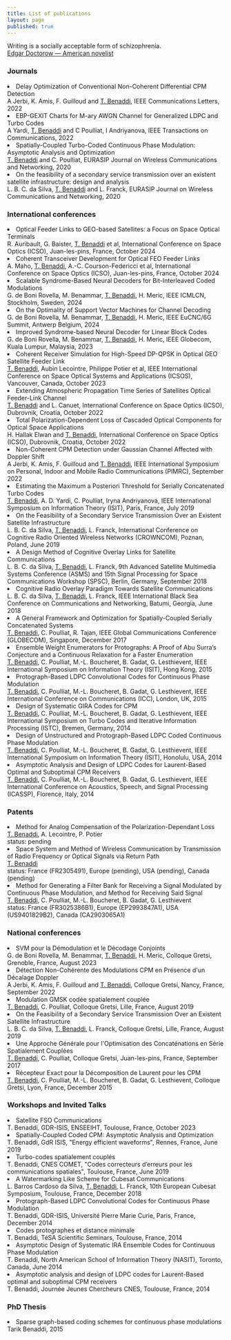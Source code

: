 ```yaml
---
title: List of publications
layout: page
published: true
---
```



<div class='quote_header'>
    Writing is a socially acceptable form of schizophrenia.<br>
    <a href='https://en.wikipedia.org/wiki/E._L._Doctorow' target='_blank'>Edgar Doctorow — American novelist</a>
</div>


### Journals

<div class='bullet_entry'>
    <li>Delay Optimization of Conventional Non-Coherent Differential CPM Detection</li>
    <div class='bullet_details'>
    A Jerbi, K. Amis, F. Guilloud and <u>T. Benaddi</u>, IEEE Communications Letters, 2022
    </div>
</div>

<div class='bullet_entry'>
    <li>EBP-GEXIT Charts for M-ary AWGN Channel for Generalized LDPC and Turbo Codes</li>
    <div class='bullet_details'>
        A Yardi, <u>T. Benaddi</u> and C Poulliat, I Andriyanova, IEEE Transactions on Communications, 2022
    </div>
</div>

<div class='bullet_entry'>
    <li>Spatially-Coupled Turbo-Coded Continuous Phase Modulation: Asymptotic Analysis and Optimization</li>
    <div class='bullet_details'>
        <u>T. Benaddi</u> and C. Poulliat, EURASIP Journal on Wireless Communications and Networking, 2020
    </div>
</div>

<div class='bullet_entry'>
    <li>On the feasibility of a secondary service transmission over an existent satellite infrastructure: design and analysis</li>
    <div class='bullet_details'>
        L. B. C. da Silva, <u>T. Benaddi</u> and L. Franck, EURASIP Journal on Wireless Communications and Networking, 2020
    </div>
</div>




### International conferences
<div class='bullet_entry'>
    <li>Optical Feeder Links to GEO-based Satellites: a Focus on Space Optical Terminals</li>
    <div class='bullet_details'>
        R. Auribault, G. Baister, <u>T. Benaddi</u> et al, International Conference on Space Optics (ICSO), Juan-les-pins, France, October 2024
    </div>
</div>

<div class='bullet_entry'>
    <li>Coherent Transceiver Development for Optical FEO Feeder Links</li>
    <div class='bullet_details'>
        A. Maho, <u>T. Benaddi</u>, A.-C. Courson-Federicci et al, International Conference on Space Optics (ICSO), Juan-les-pins, France, October 2024
    </div>
</div>

<div class='bullet_entry'>
    <li>Scalable Syndrome-Based Neural Decoders for Bit-Interleaved Coded Modulations</li>
    <div class='bullet_details'>
        G. de Boni Rovella, M. Benammar, <u>T. Benaddi</u>, H. Meric, IEEE ICMLCN, Stockholm, Sweden, 2024
    </div>
</div>

<div class='bullet_entry'>
    <li>On the Optimality of Support Vector Machines for Channel Decoding</li>
    <div class='bullet_details'>
        G. de Boni Rovella, M. Benammar, <u>T. Benaddi</u>, H. Meric, IEEE EuCNC/6G Summit, Antwerp Belgium, 2024
    </div>
</div>

<div class='bullet_entry'>
    <li>Improved Syndrome-based Neural Decoder for Linear Block Codes</li>
    <div class='bullet_details'>
        G. de Boni Rovella, M. Benammar, <u>T. Benaddi</u>, H. Meric, IEEE Globecom, Kuala Lumpur, Malaysia, 2023
    </div>
</div>

<div class='bullet_entry'>
    <li>Coherent Receiver Simulation for High-Speed DP-QPSK in Optical GEO Satellite Feeder Link</li>
    <div class='bullet_details'>
        <u>T. Benaddi</u>, Aubin Lecointre, Philippe Potier et al, IEEE International Conference on Space Optical Systems and Applications (ICSOS), Vancouver, Canada, October 2023
    </div>
</div>

<div class='bullet_entry'>
    <li>Extending Atmospheric Propagation Time Series of Satellites Optical Feeder-Link Channel</li>
    <div class='bullet_details'>
        <u>T. Benaddi</u> and L. Canuet, International Conference on Space Optics (ICSO), Dubrovnik, Croatia, October 2022
    </div>
</div>

<div class='bullet_entry'>
    <li>Total Polarization-Dependent Loss of Cascaded Optical Components for Optical Space Applications</li>
    <div class='bullet_details'>
        H. Hallak Elwan and <u>T. Benaddi</u>, International Conference on Space Optics (ICSO), Dubrovnik, Croatia, October 2022
    </div>
</div>

<div class='bullet_entry'>
    <li>Non-Coherent CPM Detection under Gaussian Channel Affected with Doppler Shift</li>
    <div class='bullet_details'>
        A Jerbi, K. Amis, F. Guilloud and <u>T. Benaddi</u>, IEEE International Symposium on Personal, Indoor and Mobile Radio Communications (PIMRC), September 2022
    </div>
</div>

<div class='bullet_entry'>
    <li>Estimating the Maximum a Posteriori Threshold for Serially Concatenated Turbo Codes</li>
    <div class='bullet_details'>
        <u>T. Benaddi</u>, A. D. Yardi, C. Poulliat, Iryna Andriyanova, IEEE International Symposium on Information Theory (ISIT), Paris, France, July 2019
    </div>
</div>

<div class='bullet_entry'>
    <li>On the Feasibility of a Secondary Service Transmission Over an Existent Satellite Infrastructure</li>
    <div class='bullet_details'>
        L. B. C. da Silva, <u>T. Benaddi</u>, L. Franck, International Conference on Cognitive Radio Oriented Wireless Networks (CROWNCOM), Poznan, Poland, June 2019
    </div>
</div>

<div class='bullet_entry'>
    <li>A Design Method of Cognitive Overlay Links for Satellite Communications</li>
    <div class='bullet_details'>
        L. B. C. da Silva, <u>T. Benaddi</u>, L. Franck, 9th Advanced Satellite Multimedia Systems Conference (ASMS) and 15th Signal Processing for Space Communications Workshop (SPSC), Berlin, Germany, September 2018
    </div>
</div>

<div class='bullet_entry'>
    <li>Cognitive Radio Overlay Paradigm Towards Satellite Communications</li>
    <div class='bullet_details'>
        L. B. C. da Silva, <u>T. Benaddi</u>, L. Franck, IEEE International Black Sea Conference on Communications and Networking, Batumi, Georgia, June 2018
    </div>
</div>

<div class='bullet_entry'>
    <li>A General Framework and Optimization for Spatially-Coupled Serially Concatenated Systems</li>
    <div class='bullet_details'>
        <u>T. Benaddi</u>, C. Poulliat, R. Tajan, IEEE Global Communications Conference (GLOBECOM), Singapore, December 2017
    </div>
</div>

<div class='bullet_entry'>
    <li>Ensemble Weight Enumerators for Protographs: A Proof of Abu Surra’s Conjecture and a Continuous Relaxation for a Faster Enumeration</li>
    <div class='bullet_details'>
        <u>T. Benaddi</u>, C. Poulliat, M.-L. Boucheret, B. Gadat, G. Lesthievent, IEEE International Symposium on Information Theory (ISIT), Hong Kong, 2015
    </div>
</div>

<div class='bullet_entry'>
    <li>Protograph-Based LDPC Convolutional Codes for Continuous Phase Modulation</li>
    <div class='bullet_details'>
        <u>T. Benaddi</u>, C. Poulliat, M.-L. Boucheret, B. Gadat, G. Lesthievent, IEEE International Conference on Communications (ICC), London, UK, 2015
    </div>
</div>

<div class='bullet_entry'>
    <li>Design of Systematic GIRA Codes for CPM</li>
    <div class='bullet_details'>
        <u>T. Benaddi</u>, C. Poulliat, M.-L. Boucheret, B. Gadat, G. Lesthievent, IEEE International Symposium on Turbo Codes and Iterative Information Processing (ISTC), Bremen, Germany, 2014
    </div>
</div>

<div class='bullet_entry'>
    <li>Design of Unstructured and Protograph-Based LDPC Coded Continuous Phase Modulation</li>
    <div class='bullet_details'>
        <u>T. Benaddi</u>, C. Poulliat, M.-L. Boucheret, B. Gadat, G. Lesthievent, IEEE International Symposium on Information Theory (ISIT), Honolulu, USA, 2014
    </div>
</div>

<div class='bullet_entry'>
    <li>Asymptotic Analysis and Design of LDPC Codes for Laurent-Based Optimal and Suboptimal CPM Receivers</li>
    <div class='bullet_details'>
        <u>T. Benaddi</u>, C. Poulliat, M.-L. Boucheret, B. Gadat, G. Lesthievent, IEEE International Conference on Acoustics, Speech, and Signal Processing (ICASSP), Florence, Italy, 2014
    </div>
</div>



### Patents
<div class='bullet_entry'>
    <li>Method for Analog Compensation of the Polarization-Dependant Loss</li>
    <div class='bullet_details'>
        <u>T. Benaddi</u>, A. Lecointre, P. Potier<br>
        status: pending
    </div>
</div>

<div class='bullet_entry'>
    <li>Space System and Method of Wireless Communication by Transmission of Radio Frequency or Optical Signals via Return Path</li>
    <div class='bullet_details'>
        <u>T. Benaddi</u><br>
        status: France (FR2305491), Europe (pending), USA (pending), Canada (pending)
    </div>
</div>

<div class='bullet_entry'>
    <li>Method for Generating a Filter Bank for Receiving a Signal Modulated by Continuous Phase Modulation, and Method for Receiving Said Signal</li>
    <div class='bullet_details'>
        <u>T. Benaddi</u>, C. Poulliat, M.-L. Boucheret, B. Gadat, G. Lesthievent<br>
        status: France (FR3025386B1), Europe (EP2993847A1), USA (US9401829B2), Canada (CA2903065A1)
    </div>
</div>



### National conferences
<div class='bullet_entry'>
    <li>SVM pour la Démodulation et le Décodage Conjoints</li>
    <div class='bullet_details'>
        G. de Boni Rovella, M. Benammar, <u>T. Benaddi</u>, H. Meric, Colloque Gretsi, Grenoble, France, August 2023
    </div>
</div>

<div class='bullet_entry'>
    <li>Détection Non-Cohérente des Modulations CPM en Présence d'un Décalage Doppler</li>
    <div class='bullet_details'>
        A Jerbi, K. Amis, F. Guilloud and <u>T. Benaddi</u>, Colloque Gretsi, Nancy, France, September 2022
    </div>
</div>

<div class='bullet_entry'>
    <li>Modulation GMSK codée spatialement couplée</li>
    <div class='bullet_details'>
        <u>T. Benaddi</u>, C. Poulliat, Colloque Gretsi, Lille, France, August 2019
    </div>
</div>

<div class='bullet_entry'>
    <li>On the Feasibility of a Secondary Service Transmission Over an Existent Satellite Infrastructure</li>
    <div class='bullet_details'>
        L. B. C. da Silva, <u>T. Benaddi</u>, L. Franck, Colloque Gretsi, Lille, France, August 2019
    </div>
</div>

<div class='bullet_entry'>
    <li>Une Approche Générale pour l'Optimisation des Concaténations en Série Spatialement Couplées</li>
    <div class='bullet_details'>
        <u>T. Benaddi</u>, C. Poulliat, Colloque Gretsi, Juan-les-pins, France, September 2017
    </div>
</div>

<div class='bullet_entry'>
    <li>Récepteur Exact pour la Décomposition de Laurent pour les CPM</li>
    <div class='bullet_details'>
        <u>T. Benaddi</u>, C. Poulliat, M.-L. Boucheret, B. Gadat, G. Lesthievent, Colloque Gretsi, Lyon, France, December 2015
    </div>
</div>




### Workshops and Invited Talks

<div class='bullet_entry'>
    <li>Satellite FSO Communications</li>
    <div class='bullet_details'>
        T. Benaddi, GDR-ISIS, ENSEEIHT, Toulouse, France, October 2023
    </div>
</div>

<div class='bullet_entry'>
    <li>Spatially-Coupled Coded CPM: Asymptotic Analysis and Optimization</li>
    <div class='bullet_details'>
        T. Benaddi, GdR ISIS, "Energy efficient waveforms", Rennes, France, June 2019
    </div>
</div>

<div class='bullet_entry'>
    <li>Turbo-codes spatialement couplés</li>
    <div class='bullet_details'>
        T. Benaddi, CNES COMET, "Codes correcteurs d’erreurs pour les communications spatiales", Toulouse, France, June 2019
    </div>
</div>

<div class='bullet_entry'>
    <li>A Watermarking Like Scheme for Cubesat Communications</li>
    <div class='bullet_details'>
        L. Barros Cardoso da Silva, <u>T. Benaddi</u>, L. Franck, 10th European Cubesat Symposium, Toulouse, France, December 2018
    </div>
</div>

<div class='bullet_entry'>
    <li>Protograph-Based LDPC Convolutional Codes for Continuous Phase Modulation</li>
    <div class='bullet_details'>
        T. Benaddi, GDR-ISIS, Université Pierre Marie Curie, Paris, France, December 2014
    </div>
</div>

<div class='bullet_entry'>
    <li>Codes protographes et distance minimale</li>
    <div class='bullet_details'>
        T. Benaddi, TéSA Scientific Seminars, Toulouse, France, 2014
    </div>
</div>

<div class='bullet_entry'>
    <li>Asymptotic Design of Systematic IRA Ensemble Codes for Continuous Phase Modulation</li>
    <div class='bullet_details'>
        T. Benaddi, North American School of Information Theory (NASIT), Toronto, Canada, June 2014
    </div>
</div>

<div class='bullet_entry'>
    <li>Asymptotic analysis and design of LDPC codes for Laurent-Based optimal and suboptimal CPM receivers</li>
    <div class='bullet_details'>
        T. Benaddi, Journée Jeunes Chercheurs CNES, Toulouse, France, 2014
    </div>
</div>



### PhD Thesis
<div class='bullet_entry'>
    <li>Sparse graph-based coding schemes for continuous phase modulations</li>
    <div class='bullet_details'>
        Tarik Benaddi, 2015
    </div>
</div>